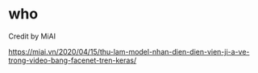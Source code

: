 # who

Credit by MiAI

https://miai.vn/2020/04/15/thu-lam-model-nhan-dien-dien-vien-ji-a-ve-trong-video-bang-facenet-tren-keras/
